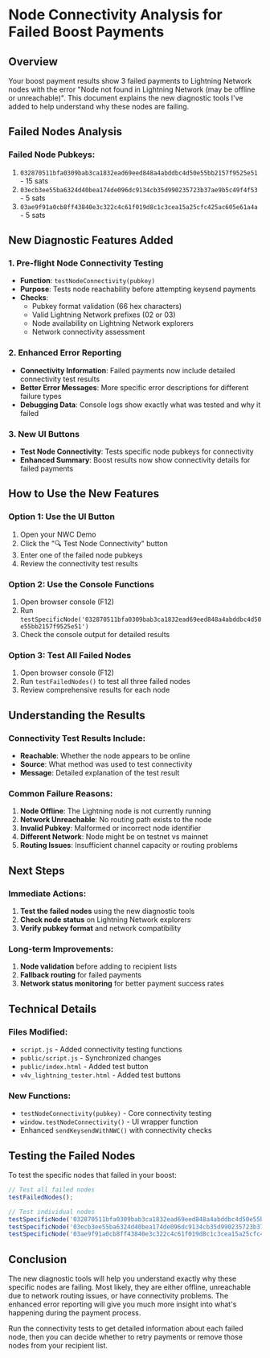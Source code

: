 # Node Connectivity Analysis for Failed Boost Payments

## Overview

Your boost payment results show 3 failed payments to Lightning Network nodes with the error "Node not found in Lightning Network (may be offline or unreachable)". This document explains the new diagnostic tools I've added to help understand why these nodes are failing.

## Failed Nodes Analysis

### Failed Node Pubkeys:
1. `032870511bfa0309bab3ca1832ead69eed848a4abddbc4d50e55bb2157f9525e51` - 15 sats
2. `03ecb3ee55ba6324d40bea174de096dc9134cb35d990235723b37ae9b5c49f4f53` - 5 sats  
3. `03ae9f91a0cb8ff43840e3c322c4c61f019d8c1c3cea15a25cfc425ac605e61a4a` - 5 sats

## New Diagnostic Features Added

### 1. Pre-flight Node Connectivity Testing
- **Function**: `testNodeConnectivity(pubkey)`
- **Purpose**: Tests node reachability before attempting keysend payments
- **Checks**:
  - Pubkey format validation (66 hex characters)
  - Valid Lightning Network prefixes (02 or 03)
  - Node availability on Lightning Network explorers
  - Network connectivity assessment

### 2. Enhanced Error Reporting
- **Connectivity Information**: Failed payments now include detailed connectivity test results
- **Better Error Messages**: More specific error descriptions for different failure types
- **Debugging Data**: Console logs show exactly what was tested and why it failed

### 3. New UI Buttons
- **Test Node Connectivity**: Tests specific node pubkeys for connectivity
- **Enhanced Summary**: Boost results now show connectivity details for failed payments

## How to Use the New Features

### Option 1: Use the UI Button
1. Open your NWC Demo
2. Click the "🔍 Test Node Connectivity" button
3. Enter one of the failed node pubkeys
4. Review the connectivity test results

### Option 2: Use the Console Functions
1. Open browser console (F12)
2. Run `testSpecificNode('032870511bfa0309bab3ca1832ead69eed848a4abddbc4d50e55bb2157f9525e51')`
3. Check the console output for detailed results

### Option 3: Test All Failed Nodes
1. Open browser console (F12)
2. Run `testFailedNodes()` to test all three failed nodes
3. Review comprehensive results for each node

## Understanding the Results

### Connectivity Test Results Include:
- **Reachable**: Whether the node appears to be online
- **Source**: What method was used to test connectivity
- **Message**: Detailed explanation of the test result

### Common Failure Reasons:
1. **Node Offline**: The Lightning node is not currently running
2. **Network Unreachable**: No routing path exists to the node
3. **Invalid Pubkey**: Malformed or incorrect node identifier
4. **Different Network**: Node might be on testnet vs mainnet
5. **Routing Issues**: Insufficient channel capacity or routing problems

## Next Steps

### Immediate Actions:
1. **Test the failed nodes** using the new diagnostic tools
2. **Check node status** on Lightning Network explorers
3. **Verify pubkey format** and network compatibility

### Long-term Improvements:
1. **Node validation** before adding to recipient lists
2. **Fallback routing** for failed payments
3. **Network status monitoring** for better payment success rates

## Technical Details

### Files Modified:
- `script.js` - Added connectivity testing functions
- `public/script.js` - Synchronized changes
- `public/index.html` - Added test button
- `v4v_lightning_tester.html` - Added test buttons

### New Functions:
- `testNodeConnectivity(pubkey)` - Core connectivity testing
- `window.testNodeConnectivity()` - UI wrapper function
- Enhanced `sendKeysendWithNWC()` with connectivity checks

## Testing the Failed Nodes

To test the specific nodes that failed in your boost:

```javascript
// Test all failed nodes
testFailedNodes();

// Test individual nodes
testSpecificNode('032870511bfa0309bab3ca1832ead69eed848a4abddbc4d50e55bb2157f9525e51');
testSpecificNode('03ecb3ee55ba6324d40bea174de096dc9134cb35d990235723b37ae9b5c49f4f53');
testSpecificNode('03ae9f91a0cb8ff43840e3c322c4c61f019d8c1c3cea15a25cfc425ac605e61a4a');
```

## Conclusion

The new diagnostic tools will help you understand exactly why these specific nodes are failing. Most likely, they are either offline, unreachable due to network routing issues, or have connectivity problems. The enhanced error reporting will give you much more insight into what's happening during the payment process.

Run the connectivity tests to get detailed information about each failed node, then you can decide whether to retry payments or remove those nodes from your recipient list.
